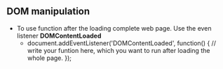 ## DOM manipulation
-   To use function after the loading complete web page. Use the even listener **DOMContentLoaded**
    -   document.addEventListener('DOMContentLoaded', function() {
            // write your funtion here, which you want to run after loading the whole page.
    });